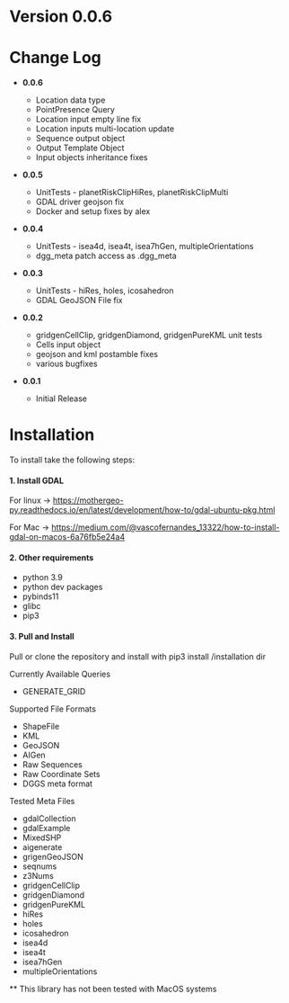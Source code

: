 # Version 0.0.6
# Change Log

- **0.0.6**
  - Location data type
  - PointPresence Query
  - Location input empty line fix
  - Location inputs multi-location update
  - Sequence output object
  - Output Template Object
  - Input objects inheritance fixes
  
- **0.0.5**
  - UnitTests - planetRiskClipHiRes, planetRiskClipMulti
  - GDAL driver geojson fix
  - Docker and setup fixes by alex

- **0.0.4**
  - UnitTests - isea4d, isea4t, isea7hGen, multipleOrientations
  - dgg_meta patch access as <query>.dgg_meta 

- **0.0.3**
  - UnitTests - hiRes, holes, icosahedron
  - GDAL GeoJSON File fix

- **0.0.2**
    - gridgenCellClip, gridgenDiamond, gridgenPureKML unit tests
    - Cells input object
    - geojson and kml postamble fixes
    - various bugfixes


- **0.0.1** 
  - Initial Release


# Installation

To install take the following steps:

#### 1. Install GDAL
For linux -> https://mothergeo-py.readthedocs.io/en/latest/development/how-to/gdal-ubuntu-pkg.html

For Mac -> https://medium.com/@vascofernandes_13322/how-to-install-gdal-on-macos-6a76fb5e24a4

#### 2. Other requirements

- python 3.9 
- python dev packages
- pybinds11
- glibc
- pip3

#### 3. Pull and Install
Pull or clone the repository and install with pip3 install /installation dir


Currently Available Queries

- GENERATE_GRID

Supported File Formats
- ShapeFile
- KML
- GeoJSON
- AIGen
- Raw Sequences
- Raw Coordinate Sets
- DGGS meta format

Tested Meta Files
- gdalCollection
- gdalExample
- MixedSHP
- aigenerate
- grigenGeoJSON
- seqnums
- z3Nums
- gridgenCellClip
- gridgenDiamond
- gridgenPureKML
- hiRes
- holes
- icosahedron
- isea4d
- isea4t
- isea7hGen
- multipleOrientations

** This library has not been tested with MacOS systems